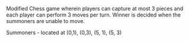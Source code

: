 Modified Chess game wherein players can capture at most 3 pieces and each player can perform 3 moves per turn. Winner is decided when the summoners are unable to move.

Summoners - located at (0,1), (0,3), (5, 1), (5, 3)
